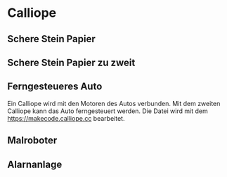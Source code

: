 # Calliope

## Schere Stein Papier

## Schere Stein Papier zu zweit

## Ferngesteueres Auto
Ein Calliope wird mit den Motoren des Autos verbunden. Mit dem zweiten Calliope kann das Auto ferngesteuert werden. 
Die Datei wird mit dem https://makecode.calliope.cc bearbeitet.

## Malroboter

## Alarnanlage





